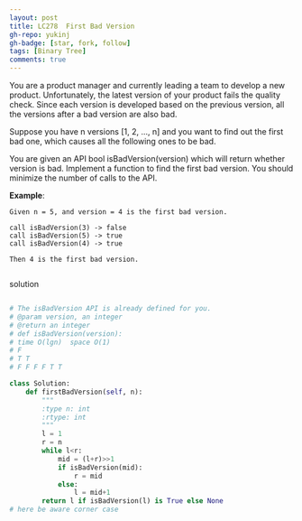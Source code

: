 ```yaml
---
layout: post
title: LC278  First Bad Version
gh-repo: yukinj
gh-badge: [star, fork, follow]
tags: [Binary Tree]
comments: true
---
```


You are a product manager and currently leading a team to develop a new product. Unfortunately, the latest version of your product fails the quality check. Since each version is developed based on the previous version, all the versions after a bad version are also bad.

Suppose you have n versions [1, 2, ..., n] and you want to find out the first bad one, which causes all the following ones to be bad.

You are given an API bool isBadVersion(version) which will return whether version is bad. Implement a function to find the first bad version. You should minimize the number of calls to the API.

**Example**:
```
Given n = 5, and version = 4 is the first bad version.

call isBadVersion(3) -> false
call isBadVersion(5) -> true
call isBadVersion(4) -> true

Then 4 is the first bad version.


```

solution
```python

# The isBadVersion API is already defined for you.
# @param version, an integer
# @return an integer
# def isBadVersion(version):
# time O(lgn)  space O(1)
# F
# T T
# F F F F T T 

class Solution:
    def firstBadVersion(self, n):
        """
        :type n: int
        :rtype: int
        """
        l = 1
        r = n
        while l<r:
            mid = (l+r)>>1
            if isBadVersion(mid):
                r = mid
            else:
                l = mid+1
        return l if isBadVersion(l) is True else None
# here be aware corner case
```
